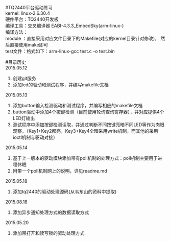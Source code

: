 #TQ2440平台驱动练习	
kernel: linux-2.6.30.4  
硬件平台：TQ2440开发板  
编译工具：交叉编译器 EABI-4.3.3_EmbedSky(arm-linux-)	
编译方法：		
  module  ：直接采用对应文件目录下的Makefile(对应的kernel目录针对修改)， 然后直接使用make即可	
  test文件：格式如下：arm-linux-gcc test.c -o test.bin	

#目录历史	
2015.05.12	
1. 创建git服务	
2. 添加led的驱动和测试程序，并编写makefile文档	

2015.05.13	
1. 添加button输入检测驱动和测试程序，并编写相应的makefile文档		
2. button驱动中添加4个按键检测（目前使用轮询查询寄存器），并对应提供4个LED灯输出			
3. 测试程序中添加按键检测读取，并通过判断不同按键亮暗不同LED等作为肉眼观察。（Key1+Key2都亮，Key3+Key4全暗采用write机制，而其他的采用ioctl机制与驱动对接）	

2015.05.14	
1. 基于上一版本的驱动模块添加带有poll机制的处理方式：poll机制主要用于进程休眠
2. 附带一个poll机制网上的说明，详见readme.md

2015.05.18
1. 添加tq2440的驱动处理源码(从韦东山的资料中提取)

2015.08.18
1. 添加异步通知处理方式的数据读取方式

2015.05.20
1. 添加带打开和读写锁的驱动处理方式



